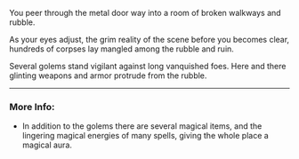 You peer through the metal door way into a room of broken walkways and rubble.

As your eyes adjust, the grim reality of the scene before you becomes clear, hundreds of corpses lay mangled among the rubble and ruin.

Several golems stand vigilant against long vanquished foes. Here and there glinting weapons and armor protrude from the rubble.

---

### More Info:

* In addition to the golems there are several magical items, and the lingering magical energies of many spells, giving the whole place a magical aura.